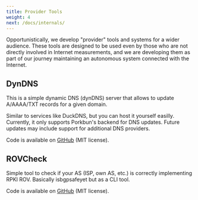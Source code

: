 ```yaml
---
title: Provider Tools
weight: 4
next: /docs/internals/
---
```


Opportunistically, we develop "provider" tools and systems for a wider audience. These tools are designed to be used even by those who are not directly involved in Internet measurements, and we are developing them as part of our journey maintaining an autonomous system connected with the Internet.

## DynDNS

This is a simple dynamic DNS (dynDNS) server that allows to update A/AAAA/TXT records for a given domain.

Similar to services like DuckDNS, but you can host it yourself easilly. Currently, it only supports Porkbun's backend for DNS updates. Future updates may include support for additional DNS providers.

Code is available on [GitHub](https://github.com/nxthdr/dyndns) (MIT license).

## ROVCheck

Simple tool to check if your AS (ISP, own AS, etc.) is correctly implementing RPKI ROV. Basically isbgpsafeyet but as a CLI tool.

Code is available on [GitHub](https://github.com/nxthdr/rovcheck) (MIT license).
